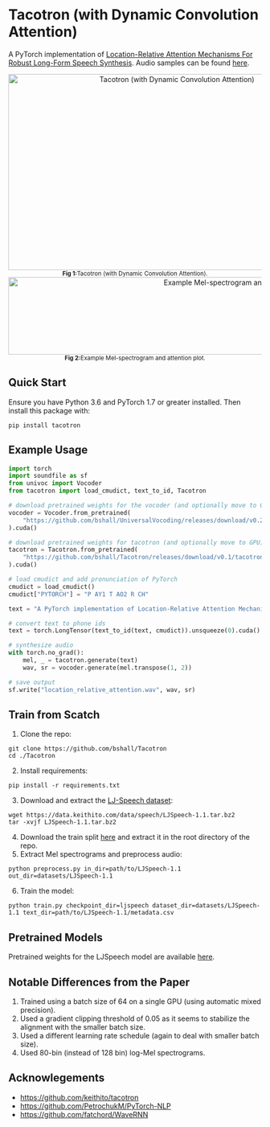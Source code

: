 # Tacotron (with Dynamic Convolution Attention)

A PyTorch implementation of [Location-Relative Attention Mechanisms For Robust Long-Form Speech Synthesis](https://arxiv.org/abs/1910.10288). Audio samples can be found [here](bshall.github.io/tacotron/).

<div align="center">
    <img width="655" height="390" alt="Tacotron (with Dynamic Convolution Attention)" 
      src="https://raw.githubusercontent.com/bshall/Tacotron/main/tacotron.png"><br>
    <sup><strong>Fig 1:</strong>Tacotron (with Dynamic Convolution Attention).</sup>
</div>

<div align="center">
    <img width="897" height="154" alt="Example Mel-spectrogram and attention plot" 
      src="https://raw.githubusercontent.com/bshall/Tacotron/main/example.png"><br>
    <sup><strong>Fig 2:</strong>Example Mel-spectrogram and attention plot.</sup>
</div>

## Quick Start

Ensure you have Python 3.6 and PyTorch 1.7 or greater installed. Then install this package with:
```
pip install tacotron
```

## Example Usage

```python
import torch
import soundfile as sf
from univoc import Vocoder
from tacotron import load_cmudict, text_to_id, Tacotron

# download pretrained weights for the vocoder (and optionally move to GPU)
vocoder = Vocoder.from_pretrained(
    "https://github.com/bshall/UniversalVocoding/releases/download/v0.2/univoc-ljspeech-7mtpaq.pt"
).cuda()

# download pretrained weights for tacotron (and optionally move to GPU)
tacotron = Tacotron.from_pretrained(
    "https://github.com/bshall/Tacotron/releases/download/v0.1/tacotron-ljspeech-yspjx3.pt"
).cuda()

# load cmudict and add pronunciation of PyTorch
cmudict = load_cmudict()
cmudict["PYTORCH"] = "P AY1 T AO2 R CH"

text = "A PyTorch implementation of Location-Relative Attention Mechanisms For Robust Long-Form Speech Synthesis."

# convert text to phone ids
text = torch.LongTensor(text_to_id(text, cmudict)).unsqueeze(0).cuda()

# synthesize audio
with torch.no_grad():
    mel, _ = tacotron.generate(text)
    wav, sr = vocoder.generate(mel.transpose(1, 2))

# save output
sf.write("location_relative_attention.wav", wav, sr)
```

## Train from Scatch

1. Clone the repo:
```
git clone https://github.com/bshall/Tacotron
cd ./Tacotron
```
2. Install requirements:
```
pip install -r requirements.txt
```
3. Download and extract the [LJ-Speech dataset](https://keithito.com/LJ-Speech-Dataset/):
```
wget https://data.keithito.com/data/speech/LJSpeech-1.1.tar.bz2
tar -xvjf LJSpeech-1.1.tar.bz2
```
4. Download the train split [here](https://github.com/bshall/Tacotron/releases/tag/v0.1) and extract it in the root directory of the repo.  
5. Extract Mel spectrograms and preprocess audio:
```
python preprocess.py in_dir=path/to/LJSpeech-1.1 out_dir=datasets/LJSpeech-1.1
```
6. Train the model:
```
python train.py checkpoint_dir=ljspeech dataset_dir=datasets/LJSpeech-1.1 text_dir=path/to/LJSpeech-1.1/metadata.csv
```

## Pretrained Models

Pretrained weights for the LJSpeech model are available [here](https://github.com/bshall/Tacotron/releases/tag/v0.1).

## Notable Differences from the Paper

1. Trained using a batch size of 64 on a single GPU (using automatic mixed precision).
2. Used a gradient clipping threshold of 0.05 as it seems to stabilize the alignment with the smaller batch size.
3. Used a different learning rate schedule (again to deal with smaller batch size).
4. Used 80-bin (instead of 128 bin) log-Mel spectrograms.

## Acknowlegements

- https://github.com/keithito/tacotron
- https://github.com/PetrochukM/PyTorch-NLP
- https://github.com/fatchord/WaveRNN